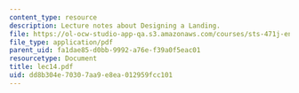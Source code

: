 ```yaml
---
content_type: resource
description: Lecture notes about Designing a Landing.
file: https://ol-ocw-studio-app-qa.s3.amazonaws.com/courses/sts-471j-engineering-apollo-the-moon-project-as-a-complex-system-spring-2007/dd8b304e70307aa9e8ea012959fcc101_lec14.pdf
file_type: application/pdf
parent_uid: fa1dae85-d0bb-9992-a76e-f39a0f5eac01
resourcetype: Document
title: lec14.pdf
uid: dd8b304e-7030-7aa9-e8ea-012959fcc101
---
```

